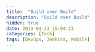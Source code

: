 ```yaml
---
title:  "Build over Build"
description: "Build over Build"
hidden: true
date: 2019-04-23 15:04:23
categories: [Tech]
tags: [DevOps, Jenkins, Mobile]
---
```

